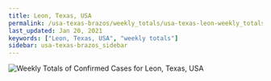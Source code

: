 ```yaml
---
title: Leon, Texas, USA
permalink: /usa-texas-brazos/weekly_totals/usa-texas-leon-weekly_totals.html
last_updated: Jan 20, 2021
keywords: ["Leon, Texas, USA", "weekly totals"]
sidebar: usa-texas-brazos_sidebar
---
```


![Weekly Totals of Confirmed Cases for Leon, Texas, USA](/covid_tracker/images/graphs/usa-texas-leon-weekly_totals_graph.png)
